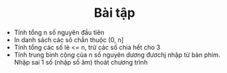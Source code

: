 <h1 align="center">Bài tập</h1>

* Tính tổng n số nguyên đầu tiên
* In danh sách các sô chẵn thuộc (0, n]
* Tính tổng các số lẻ <= n, trừ các số chia hết cho 3
* Tính trung bình cộng của n số nguyên dương đươchj nhập từ bàn phím. Nhập sai 1 số (nhập số âm) thoát chương trình
